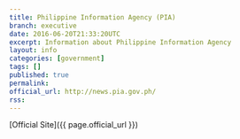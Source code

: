 ```yaml
---
title: Philippine Information Agency (PIA)
branch: executive
date: 2016-06-20T21:33:20UTC
excerpt: Information about Philippine Information Agency
layout: info
categories: [government]
tags: []
published: true
permalink: 
official_url: http://news.pia.gov.ph/
rss:
---
```


[Official Site]({{ page.official_url }})

